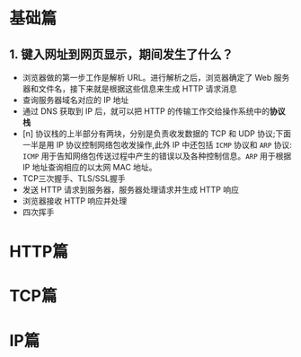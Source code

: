 # 基础篇
## 1. 键入网址到网页显示，期间发生了什么？
- 浏览器做的第一步工作是解析 URL。进行解析之后，浏览器确定了 Web 服务器和文件名，接下来就是根据这些信息来生成 HTTP 请求消息
- 查询服务器域名对应的 IP 地址
- 通过 DNS 获取到 IP 后，就可以把 HTTP 的传输工作交给操作系统中的**协议栈**
- [n] 协议栈的上半部分有两块，分别是负责收发数据的 TCP 和 UDP 协议;下面一半是用 IP 协议控制网络包收发操作,此外 IP 中还包括 `ICMP` 协议和 `ARP` 协议: `ICMP` 用于告知网络包传送过程中产生的错误以及各种控制信息。`ARP` 用于根据 IP 地址查询相应的以太网 MAC 地址。
- TCP三次握手、TLS/SSL握手
- 发送 HTTP 请求到服务器，服务器处理请求并生成 HTTP 响应
- 浏览器接收 HTTP 响应并处理
- 四次挥手
# HTTP篇
# TCP篇
# IP篇
